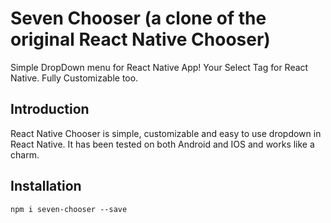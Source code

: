 # Seven Chooser (a clone of the original React Native Chooser)
Simple DropDown menu for React Native App! Your Select Tag for React Native. Fully Customizable too. 

## Introduction

React Native Chooser is simple, customizable and easy to use dropdown in React Native. It has been tested on both Android and IOS and works like a charm. 

## Installation
```
npm i seven-chooser --save
```
